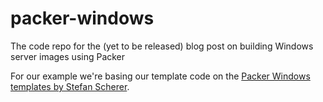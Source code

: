 # packer-windows

The code repo for the (yet to be released) blog post on building Windows server images using Packer

For our example we're basing our template code on the [Packer Windows templates by Stefan Scherer](https://github.com/StefanScherer/packer-windows).
